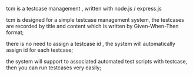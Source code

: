 tcm is a testcase management , written with node.js / express.js

tcm is designed for a simple testcase management system, the testcases are recorded by title and content which is written by Given-When-Then format;

there is no need to assign a testcase id , the system will automatically assign id for each testcase;

the system will support to associated automated test scripts with testcase, then you can run testcases very easily;
